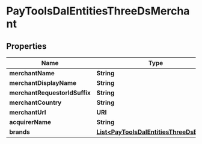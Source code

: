 

# PayToolsDalEntitiesThreeDsMerchant


## Properties

| Name | Type | Description | Notes |
|------------ | ------------- | ------------- | -------------|
|**merchantName** | **String** |  |  |
|**merchantDisplayName** | **String** |  |  |
|**merchantRequestorIdSuffix** | **String** |  |  |
|**merchantCountry** | **String** |  |  |
|**merchantUrl** | **URI** |  |  |
|**acquirerName** | **String** |  |  |
|**brands** | [**List&lt;PayToolsDalEntitiesThreeDsBrand&gt;**](PayToolsDalEntitiesThreeDsBrand.md) |  |  [optional] |




